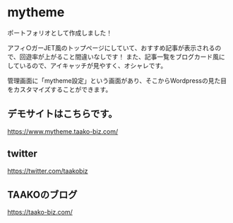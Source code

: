 # mytheme
ポートフォリオとして作成しました！

アフィ○ガーJET風のトップページにしていて、おすすめ記事が表示されるので、回遊率が上がること間違いなしです！
また、記事一覧をブログカード風にしているので、アイキャッチが見やすく、オシャレです。

管理画面に「mytheme設定」という画面があり、そこからWordpressの見た目をカスタマイズすることができます。

## デモサイトはこちらです。
https://www.mytheme.taako-biz.com/

## twitter
https://twitter.com/taakobiz

## TAAKOのブログ
https://taako-biz.com/
